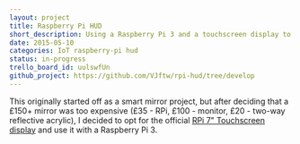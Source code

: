 ```yaml
---
layout: project
title: Raspberry Pi HUD
short_description: Using a Raspberry Pi 3 and a touchscreen display to help improve productivity.
date: 2015-05-10
categories: IoT raspberry-pi hud
status: in-progress
trello_board_id: uulswfUn
github_project: https://github.com/VJftw/rpi-hud/tree/develop
---
```


This originally started off as a smart mirror project, but after deciding that a £150+ mirror was too expensive (£35 - RPi, £100 - monitor, £20 - two-way reflective acrylic), I decided to opt for the official [RPi 7" Touchscreen display](https://www.element14.com/community/docs/DOC-78156/l/raspberry-pi-7-touchscreen-display) and use it with a Raspberry Pi 3. 

